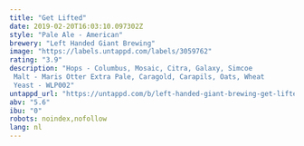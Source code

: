 ```yaml
---
title: "Get Lifted"
date: 2019-02-20T16:03:10.097302Z
style: "Pale Ale - American"
brewery: "Left Handed Giant Brewing"
image: "https://labels.untappd.com/labels/3059762"
rating: "3.9"
description: "Hops - Columbus, Mosaic, Citra, Galaxy, Simcoe Malt - Maris Otter Extra Pale, Caragold, Carapils, Oats, Wheat Yeast - WLP002"
untappd_url: "https://untappd.com/b/left-handed-giant-brewing-get-lifted/3059762"
abv: "5.6"
ibu: "0"
robots: noindex,nofollow
lang: nl
---
```

